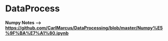 # DataProcess
#### Numpy Notes ——> https://github.com/CarlMarcus/DataProcessing/blob/master/Numpy%E5%9F%BA%E7%A1%80.ipynb
